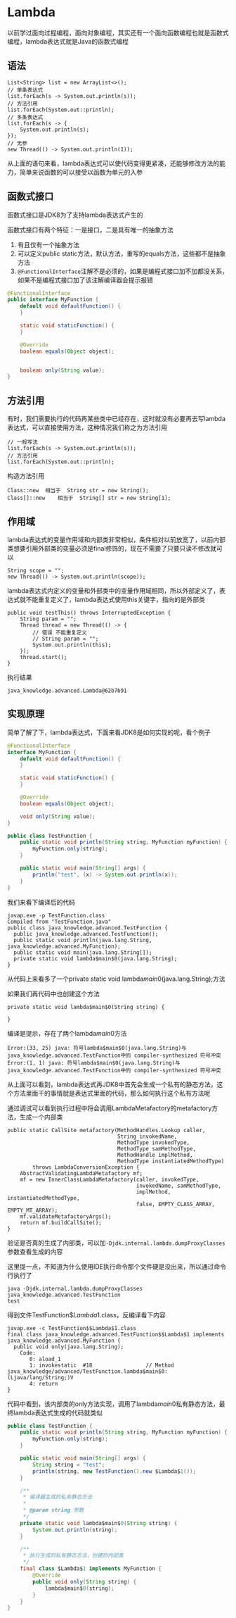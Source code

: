 # Lambda
以前学过面向过程编程，面向对象编程，其实还有一个面向函数编程也就是函数式编程，lambda表达式就是Java的函数式编程
## 语法
```
List<String> list = new ArrayList<>();
// 单条表达式
list.forEach(s -> System.out.println(s));
// 方法引用
list.forEach(System.out::println);
// 多条表达式
list.forEach(s -> {
    System.out.println(s);
});
// 无参
new Thread(() -> System.out.println(1));
```
从上面的语句来看，lambda表达式可以使代码变得更紧凑，还能够修改方法的能力，简单来说函数的可以接受以函数为单元的入参
## 函数式接口
函数式接口是JDK8为了支持lambda表达式产生的

函数式接口有两个特征：一是接口，二是具有唯一的抽象方法
1. 有且仅有一个抽象方法
2. 可以定义public static方法，默认方法，重写的equals方法，这些都不是抽象方法
3. `@FunctionalInterface`注解不是必须的，如果是编程式接口加不加都没关系，如果不是编程式接口加了该注解编译器会提示报错
```java
@FunctionalInterface
public interface MyFunction {
    default void defaultFunction() {
    }

    static void staticFunction() {
    }

    @Override
    boolean equals(Object object);


    boolean only(String value);
}
```
## 方法引用
有时，我们需要执行的代码再某些类中已经存在，这时就没有必要再去写lambda表达式，可以直接使用方法，这种情况我们称之为方法引用
```
// 一般写法
list.forEach(s -> System.out.println(s));
// 方法引用
list.forEach(System.out::println);
```
构造方法引用
```
Class::new  相当于  String str = new String();
Class[]::new    相当于  String[] str = new String[1];
```
## 作用域
lambda表达式的变量作用域和内部类非常相似，条件相对以前放宽了，以前内部类想要引用外部类的变量必须是final修饰的，现在不需要了只要只读不修改就可以
```
String scope = "";
new Thread(() -> System.out.println(scope));
```
lambda表达式内定义的变量和外部类中的变量作用域相同，所以外部定义了，表达式就不能重复定义了，lambda表达式使用this关键字，指向的是外部类
```
public void testThis() throws InterruptedException {
    String param = "";
    Thread thread = new Thread(() -> {
        // 错误 不能重复定义
        // String param = "";
        System.out.println(this);
    });
    thread.start();
}
```
执行结果
```
java_knowledge.advanced.Lambda@62b7b91
```
## 实现原理
简单了解了下，lambda表达式，下面来看JDK8是如何实现的呢，看个例子
```java
@FunctionalInterface
interface MyFunction {
    default void defaultFunction() {
    }

    static void staticFunction() {
    }

    @Override
    boolean equals(Object object);

    void only(String value);
}

public class TestFunction {
    public static void println(String string, MyFunction myFunction) {
        myFunction.only(string);
    }

    public static void main(String[] args) {
        println("test", (x) -> System.out.println(x));
    }
}
```
我们来看下编译后的代码
```
javap.exe -p TestFunction.class
Compiled from "TestFunction.java"
public class java_knowledge.advanced.TestFunction {
  public java_knowledge.advanced.TestFunction();
  public static void println(java.lang.String, java_knowledge.advanced.MyFunction);
  public static void main(java.lang.String[]);
  private static void lambda$main$0(java.lang.String);
}
```
从代码上来看多了一个private static void lambda$main$0(java.lang.String);方法

如果我们再代码中也创建这个方法
```
private static void lambda$main$0(String string) {

}
```
编译是提示，存在了两个lambda$main$0方法
```
Error:(33, 25) java: 符号lambda$main$0(java.lang.String)与java_knowledge.advanced.TestFunction中的 compiler-synthesized 符号冲突
Error:(1, 1) java: 符号lambda$main$0(java.lang.String)与java_knowledge.advanced.TestFunction中的 compiler-synthesized 符号冲突
```
从上面可以看到，lambda表达式再JDK8中首先会生成一个私有的静态方法，这个方法里面干的事情就是表达式里面的代码，那么如何执行这个私有方法呢

通过调试可以看到执行过程中将会调用LambdaMetafactory的metafactory方法，生成一个内部类
```
public static CallSite metafactory(MethodHandles.Lookup caller,
                                   String invokedName,
                                   MethodType invokedType,
                                   MethodType samMethodType,
                                   MethodHandle implMethod,
                                   MethodType instantiatedMethodType)
        throws LambdaConversionException {
    AbstractValidatingLambdaMetafactory mf;
    mf = new InnerClassLambdaMetafactory(caller, invokedType,
                                         invokedName, samMethodType,
                                         implMethod, instantiatedMethodType,
                                         false, EMPTY_CLASS_ARRAY, EMPTY_MT_ARRAY);
    mf.validateMetafactoryArgs();
    return mf.buildCallSite();
}
```
验证是否真的生成了内部类，可以加`-Djdk.internal.lambda.dumpProxyClasses`参数查看生成的内容

这里提一点，不知道为什么使用IDE执行命令那个文件硬是没出来，所以通过命令行执行了
```
java -Djdk.internal.lambda.dumpProxyClasses java_knowledge.advanced.TestFunction
test
```
得到文件TestFunction$$Lambda$1.class，反编译看下内容
```
javap.exe -c TestFunction$$Lambda$1.class
final class java_knowledge.advanced.TestFunction$$Lambda$1 implements java_knowledge.advanced.MyFunction {
  public void only(java.lang.String);
    Code:
       0: aload_1
       1: invokestatic  #18                 // Method java_knowledge/advanced/TestFunction.lambda$main$0:(Ljava/lang/String;)V
       4: return
}
```
代码中看到，该内部类的only方法实现，调用了lambda$main$0私有静态方法，最终lambda表达式生成的代码就类似
```java
public class TestFunction {
    public static void println(String string, MyFunction myFunction) {
        myFunction.only(string);
    }

    public static void main(String[] args) {
        String string = "test";
        println(string, new TestFunction().new $Lambda$1());
    }

    /**
     * 编译器生成的私有静态方法
     *
     * @param string 参数
     */
    private static void lambda$main$0(String string) {
        System.out.println(string);
    }

    /**
     * 执行生成的私有静态方法，创建的内部类
     */
    final class $Lambda$1 implements MyFunction {
        @Override
        public void only(String string) {
            lambda$main$0(string);
        }
    }
}
```